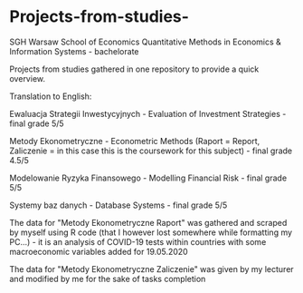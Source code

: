 # Projects-from-studies-
SGH Warsaw School of Economics Quantitative Methods in Economics &amp; Information Systems - bachelorate

Projects from studies gathered in one repository to provide a quick overview.

Translation to English:

Ewaluacja Strategii Inwestycyjnych - Evaluation of Investment Strategies - final grade 5/5

Metody Ekonometryczne - Econometric Methods (Raport = Report, Zaliczenie = in this case this is the coursework for this subject) - final grade 4.5/5

Modelowanie Ryzyka Finansowego - Modelling Financial Risk - final grade 5/5

Systemy baz danych - Database Systems - final grade 5/5

The data for "Metody Ekonometryczne Raport" was gathered and scraped by myself using R code (that I however lost somewhere while formatting my PC...) - it is an analysis of COVID-19 tests within countries with some macroeconomic variables added for 19.05.2020

The data for "Metody Ekonometryczne Zaliczenie" was given by my lecturer and modified by me for the sake of tasks completion
